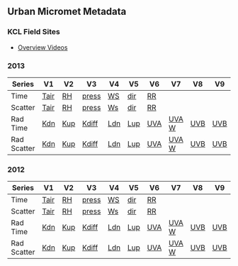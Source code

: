 ## Urban Micromet Metadata

### KCL Field Sites
-  [Overview Videos](https://suegrimmond.github.io/Video)


### 2013

| Series | V1 | V2 | V3 | V4 | V5 | V6 | V7|V8 |V9|
|-- |-- |--|-- |-- |-- |-- |--|-- |-- |
| Time  |[Tair](http:https://suegrimmond.github.io/images/Annual_Plots/2013/Annual_Report_2013_Tair_TS.png) | [RH](http:https://suegrimmond.github.io/images/Annual_Plots/2013/Annual_Report_2013_RH_TS.png) | [press](http:https://suegrimmond.github.io/images/Annual_Plots/2013/Annual_Report_2013_press_TS.png) | [WS](http:https://suegrimmond.github.io/images/Annual_Plots/2013/Annual_Report_2013_WS_TS.png) | [dir](http:https://suegrimmond.github.io/images/Annual_Plots/2013/Annual_Report_2013_dir_TS.png) | [RR](http:https://suegrimmond.github.io/images/Annual_Plots/2013/Annual_Report_2013_RR_TS.png)
Scatter |[Tair](http:https://suegrimmond.github.io/images/Annual_Plots/2013/Annual_Report_2013_Tair.png) | [RH](http:https://suegrimmond.github.io/images/Annual_Plots/2013/Annual_Report_2013_RH.png) | [press](http:https://suegrimmond.github.io/images/Annual_Plots/2013/Annual_Report_2013_press.png) | [Ws](http:https://suegrimmond.github.io/images/Annual_Plots/2013/Annual_Report_2013_WS.png) | [dir](http:https://suegrimmond.github.io/images/Annual_Plots/2013/Annual_Report_2013_dir.png) | [RR](http:https://suegrimmond.github.io/images/Annual_Plots/2013/Annual_Report_2013_RR.png) |
Rad Time | [Kdn](http:https://suegrimmond.github.io/images/Annual_Plots/2013/Annual_Report_2013_Kdn_TS.png) | [Kup](http:https://suegrimmond.github.io/images/Annual_Plots/2013/Annual_Report_2013_Kup_TS.png) |[Kdiff](http:https://suegrimmond.github.io/images/Annual_Plots/2013/Annual_Report_2013_Kdiff_TS.png) |[Ldn](http:https://suegrimmond.github.io/images/Annual_Plots/2013/Annual_Report_2013_Ldn_TS.png)|[Lup](http:https://suegrimmond.github.io/images/Annual_Plots/2013/Annual_Report_2013_Lup_TS.png)|[UVA](http:https://suegrimmond.github.io/images/Annual_Plots/2013/Annual_Report_2013_UVA_umol_TS.png)|[UVA W](http:https://suegrimmond.github.io/images/Annual_Plots/2013/Annual_Report_2013_UVA_W_TS.png)|[UVB](http:https://suegrimmond.github.io/images/Annual_Plots/2013/Annual_Report_2013_UVB_umol_TS.png)|[UVB](http:https://suegrimmond.github.io/images/Annual_Plots/2013/Annual_Report_2013_UVB_W_TS.png)|[PAR umol](http:https://suegrimmond.github.io/images/Annual_Plots/2013/Annual_Report_2013_PAR_umol_TS.png)|[PAW-W](http:https://suegrimmond.github.io/images/Annual_Plots/2013/Annual_Report_2013_PAR_W_TS.png)
Rad Scatter | [Kdn](http:https://suegrimmond.github.io/images/Annual_Plots/2013/Annual_Report_2013_Kdn.png) | [Kup](http:https://suegrimmond.github.io/images/Annual_Plots/2013/Annual_Report_2013_Kup.png) |[Kdiff](http:https://suegrimmond.github.io/images/Annual_Plots/2013/Annual_Report_2013_Kdiff.png) |[Ldn](http:https://suegrimmond.github.io/images/Annual_Plots/2013/Annual_Report_2013_Ldn_TS.png)|[Lup](http:https://suegrimmond.github.io/images/Annual_Plots/2013/Annual_Report_2013_Lup_TS.png)|[UVA](http:https://suegrimmond.github.io/images/Annual_Plots/2013/Annual_Report_2013_UVA_umol.png)|[UVA W](http:https://suegrimmond.github.io/images/Annual_Plots/2013/Annual_Report_2013_UVA_W.png)|[UVB](http:https://suegrimmond.github.io/images/Annual_Plots/2013/Annual_Report_2013_UVB_umol.png)|[UVB](http:https://suegrimmond.github.io/images/Annual_Plots/2013/Annual_Report_2013_UVB_W.png)|[PAR umol](http:https://suegrimmond.github.io/images/Annual_Plots/2013/Annual_Report_2013_PAR_umol.png)|[PAW-W](http:https://suegrimmond.github.io/images/Annual_Plots/2013/Annual_Report_2013_PAR_W.png)


### 2012

| Series | V1 | V2 | V3 | V4 | V5 | V6 | V7|V8 |V9|
|-- |-- |--|-- |-- |-- |-- |--|-- |-- |
| Time  |[Tair](http:https://suegrimmond.github.io/images/Annual_Plots/2013/Annual_Report_2013_Tair_TS.png) | [RH](http:https://suegrimmond.github.io/images/Annual_Plots/2013/Annual_Report_2013_RH_TS.png) | [press](http:https://suegrimmond.github.io/images/Annual_Plots/2013/Annual_Report_2013_press_TS.png) | [WS](http:https://suegrimmond.github.io/images/Annual_Plots/2013/Annual_Report_2013_WS_TS.png) | [dir](http:https://suegrimmond.github.io/images/Annual_Plots/2013/Annual_Report_2013_dir_TS.png) | [RR](http:https://suegrimmond.github.io/images/Annual_Plots/2013/Annual_Report_2013_RR_TS.png)
Scatter |[Tair](http:https://suegrimmond.github.io/images/Annual_Plots/2013/Annual_Report_2013_Tair.png) | [RH](http:https://suegrimmond.github.io/images/Annual_Plots/2013/Annual_Report_2013_RH.png) | [press](http:https://suegrimmond.github.io/images/Annual_Plots/2013/Annual_Report_2013_press.png) | [Ws](http:https://suegrimmond.github.io/images/Annual_Plots/2013/Annual_Report_2013_WS.png) | [dir](http:https://suegrimmond.github.io/images/Annual_Plots/2013/Annual_Report_2013_dir.png) | [RR](http:https://suegrimmond.github.io/images/Annual_Plots/2013/Annual_Report_2013_RR.png) |
Rad Time | [Kdn](http:https://suegrimmond.github.io/images/Annual_Plots/2013/Annual_Report_2013_Kdn_TS.png) | [Kup](http:https://suegrimmond.github.io/images/Annual_Plots/2013/Annual_Report_2013_Kup_TS.png) |[Kdiff](http:https://suegrimmond.github.io/images/Annual_Plots/2013/Annual_Report_2013_Kdiff_TS.png) |[Ldn](http:https://suegrimmond.github.io/images/Annual_Plots/2013/Annual_Report_2013_Ldn_TS.png)|[Lup](http:https://suegrimmond.github.io/images/Annual_Plots/2013/Annual_Report_2013_Lup_TS.png)|[UVA](http:https://suegrimmond.github.io/images/Annual_Plots/2013/Annual_Report_2013_UVA_umol_TS.png)|[UVA W](http:https://suegrimmond.github.io/images/Annual_Plots/2013/Annual_Report_2013_UVA_W_TS.png)|[UVB](http:https://suegrimmond.github.io/images/Annual_Plots/2013/Annual_Report_2013_UVB_umol_TS.png)|[UVB](http:https://suegrimmond.github.io/images/Annual_Plots/2013/Annual_Report_2013_UVB_W_TS.png)|[PAR umol](http:https://suegrimmond.github.io/images/Annual_Plots/2013/Annual_Report_2013_PAR_umol_TS.png)|[PAW-W](http:https://suegrimmond.github.io/images/Annual_Plots/2013/Annual_Report_2013_PAR_W_TS.png)
Rad Scatter | [Kdn](http:https://suegrimmond.github.io/images/Annual_Plots/2013/Annual_Report_2013_Kdn.png) | [Kup](http:https://suegrimmond.github.io/images/Annual_Plots/2013/Annual_Report_2013_Kup.png) |[Kdiff](http:https://suegrimmond.github.io/images/Annual_Plots/2013/Annual_Report_2013_Kdiff.png) |[Ldn](http:https://suegrimmond.github.io/images/Annual_Plots/2013/Annual_Report_2013_Ldn_TS.png)|[Lup](http:https://suegrimmond.github.io/images/Annual_Plots/2013/Annual_Report_2013_Lup_TS.png)|[UVA](http:https://suegrimmond.github.io/images/Annual_Plots/2013/Annual_Report_2013_UVA_umol.png)|[UVA W](http:https://suegrimmond.github.io/images/Annual_Plots/2013/Annual_Report_2013_UVA_W.png)|[UVB](http:https://suegrimmond.github.io/images/Annual_Plots/2013/Annual_Report_2013_UVB_umol.png)|[UVB](http:https://suegrimmond.github.io/images/Annual_Plots/2013/Annual_Report_2013_UVB_W.png)|[PAR umol](http:https://suegrimmond.github.io/images/Annual_Plots/2013/Annual_Report_2013_PAR_umol.png)|[PAW-W](http:https://suegrimmond.github.io/images/Annual_Plots/2013/Annual_Report_2013_PAR_W.png)